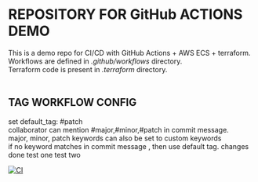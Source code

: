 # REPOSITORY FOR GitHub ACTIONS DEMO</br>
This is a demo repo for CI/CD with GitHub Actions + AWS ECS + terraform. </br>
Workflows are defined in *.github/workflows* directory. </br>
Terraform code is present in *.terraform* directory. </br>
</br>
## TAG WORKFLOW CONFIG </br>
set default_tag: #patch </br>
collaborator can mention #major,#minor,#patch in commit message.</br>
major, minor, patch keywords can also be set to custom keywords </br>
if no keyword matches in commit message , then use default tag.
changes done
test one
test two

[![CI](https://github.com/sheikhasim/demo-app-actions/actions/workflows/ci.yml/badge.svg)](https://github.com/sheikhasim/demo-app-actions/actions/workflows/ci.yml)
